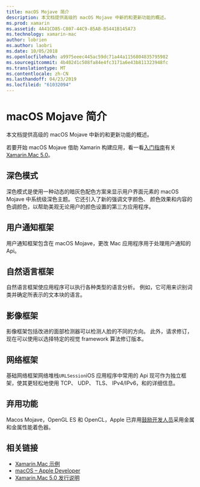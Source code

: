 ```yaml
---
title: macOS Mojave 简介
description: 本文档提供高级的 macOS Mojave 中新的和更新功能的概述。
ms.prod: xamarin
ms.assetid: 4A41CD85-C807-44C9-85AB-B5441B145A73
ms.technology: xamarin-mac
author: lobrien
ms.author: laobri
ms.date: 10/05/2018
ms.openlocfilehash: a9975eeec445ac59dc71a44a1156804835795982
ms.sourcegitcommit: 4b402d1c508fa84e4fc3171a6e43b811323948fc
ms.translationtype: MT
ms.contentlocale: zh-CN
ms.lasthandoff: 04/23/2019
ms.locfileid: "61032094"
---
```

# <a name="introduction-to-macos-mojave"></a>macOS Mojave 简介

本文档提供高级的 macOS Mojave 中新的和更新功能的概述。

若要开始 macOS Mojave 借助 Xamarin 构建应用，看一看[入门指南](~/mac/platform/introduction-to-macos-mojave/get-started.md)有关[Xamarin.Mac 5.0](https://developer.xamarin.com/releases/mac/xamarin.mac_5/xamarin.mac_5.0/)。

## <a name="dark-mode"></a>深色模式

深色模式是使用一种动态的暗灰色配色方案来显示用户界面元素的 macOS Mojave 中系统级深色主题。 它还引入了新的强调文字颜色、 颜色效果和内容的色调颜色，以帮助美观无论用户的颜色设置的第三方应用程序。

## <a name="user-notifications-framework"></a>用户通知框架

用户通知框架包含在 macOS Mojave，更改 Mac 应用程序用于处理用户通知的 Api。

## <a name="natural-language-framework"></a>自然语言框架

自然语言框架使应用程序可以执行各种类型的语言分析。 例如，它可用来识别词类并确定所表示的文本块的语言。

## <a name="vision-framework"></a>影像框架

影像框架包括改进的面部检测器可以检测人脸的不同的方向。 此外，请求修订，现在可以使用以选择特定的视觉 framework 算法修订版本。

## <a name="network-framework"></a>网络框架

基础网络框架网络堆栈`URLSession`iOS 应用程序中常用的 Api 现可作为独立框架，使其更轻松地使用 TCP、 UDP、 TLS、 IPv4/IPv6，和的详细信息。

## <a name="deprecations"></a>弃用功能

Macos Mojave，OpenGL ES 和 OpenCL，Apple 已弃用[鼓励开发人员](https://developer.apple.com/macos/whats-new/)采用金属和金属性能着色器。

## <a name="related-links"></a>相关链接

- [Xamarin.Mac 示例](https://developer.xamarin.com/samples/mac/)
- [macOS – Apple Developer](https://developer.apple.com/macos/)
- [Xamarin.Mac 5.0 发行说明](https://docs.microsoft.com/xamarin/mac/release-notes/5/5.0/)
